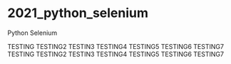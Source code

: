 # 2021_python_selenium
Python Selenium 

TESTING
TESTING2
TESTIN3
TESTING4
TESTING5
TESTING6
TESTING7
TESTING
TESTING2
TESTIN3
TESTING4
TESTING5
TESTING6
TESTING7
